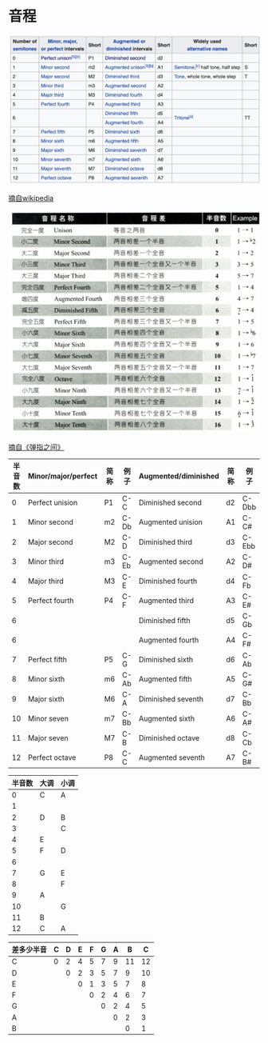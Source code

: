 # 音程

![](../images/basic/interval_wikipedia.png)

<a href="https://en.wikipedia.org/wiki/Interval_(music)">摘自wikipedia</a>

![](../images/basic/interval_book.png)

[摘自《弹指之间》](https://book.douban.com/subject/2076086/)

| 半音数 | Minor/major/perfect | 简称 | 例子 | Augmented/diminished | 简称 | 例子  |
| ------ | ------------------- | ---- | ---- | -------------------- | ---- | ----- |
| 0      | Perfect unision     | P1   | C-C  | Diminished second    | d2   | C-Dbb |
| 1      | Minor second        | m2   | C-Db | Augmented unision    | A1   | C-C#  |
| 2      | Major second        | M2   | C-D  | Diminished third     | d3   | C-Ebb |
| 3      | Minor third         | m3   | C-Eb | Augmented second     | A2   | C-D#  |
| 4      | Major third         | M3   | C-E  | Diminished fourth    | d4   | C-Fb  |
| 5      | Perfect fourth      | P4   | C-F  | Augmented third      | A3   | C-E#  |
| 6      |                     |      |      | Diminished fifth     | d5   | C-Gb  |
| 6      |                     |      |      | Augmented fourth     | A4   | C-F#  |
| 7      | Perfect fifth       | P5   | C-G  | Diminished sixth     | d6   | C-Ab  |
| 8      | Minor sixth         | m6   | C-Ab | Augmented fifth      | A5   | C-G#  |
| 9      | Major sixth         | M6   | C-A  | Diminished seventh   | d7   | C-Bb  |
| 10     | Minor seven         | m7   | C-Bb | Augmented sixth      | A6   | C-A#  |
| 11     | Major seven         | M7   | C-B  | Diminished octave    | d8   | C-Cb  |
| 12     | Perfect octave      | P8   | C-C  | Augmented seventh    | A7   | C-B#  |


| 半音数 | 大调 | 小调 |
| ------ | ---- | ---- |
| 0      | C    | A    |
| 1      |      |      |
| 2      | D    | B    |
| 3      |      | C    |
| 4      | E    |      |
| 5      | F    | D    |
| 6      |      |      |
| 7      | G    | E    |
| 8      |      | F    |
| 9      | A    |      |
| 10     |      | G    |
| 11     | B    |      |
| 12     | C    | A    |


| 差多少半音 | C   | D   | E   | F   | G   | A   | B   | C |
| ---------- | --- | --- | --- | --- | --- | --- | --- | ----- |
| C          | 0   | 2   | 4   | 5   | 7   | 9   | 11  | 12    |
| D          |     | 0   | 2   | 3   | 5   | 7   | 9   | 10    |
| E          |     |     | 0   | 1   | 3   | 5   | 7   | 8     |
| F          |     |     |     | 0   | 2   | 4   | 6   | 7     |
| G          |     |     |     |     | 0   | 2   | 4   | 5     |
| A          |     |     |     |     |     | 0   | 2   | 3     |
| B          |     |     |     |     |     |     | 0   | 1     |
